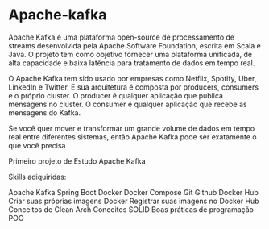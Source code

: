 # Apache-kafka


Apache Kafka é uma plataforma open-source de processamento de streams desenvolvida pela Apache Software Foundation, escrita em Scala e Java. O projeto tem como objetivo fornecer uma plataforma unificada, de alta capacidade e baixa latência para tratamento de dados em tempo real.

O Apache Kafka tem sido usado por empresas como Netflix, Spotify, Uber, LinkedIn e Twitter. E sua arquitetura é composta por producers, consumers e o próprio cluster. O producer é qualquer aplicação que publica mensagens no cluster. O consumer é qualquer aplicação que recebe as mensagens do Kafka.

Se você quer mover e transformar um grande volume de dados em tempo real entre diferentes sistemas, então Apache Kafka pode ser exatamente o que você precisa


Primeiro projeto de Estudo Apache Kafka


Skills adiquiridas:

Apache Kafka
Spring Boot
Docker
Docker Compose
Git
Github
Docker Hub
Criar suas próprias imagens Docker
Registrar suas imagens no Docker Hub
Conceitos de Clean Arch
Conceitos SOLID
Boas práticas de programação
POO
